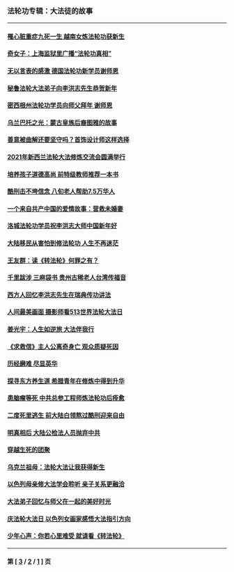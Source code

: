 ### 法轮功专辑：大法徒的故事
---
#### [罹心脏重症九死一生 越南女炼法轮功获新生](../../pages/nf1147481/n13732766.md?07190430) 
#### [奇女子：上海监狱里广播“法轮功真相”](../../pages/nf1147481/n13726443.md?07190430) 
#### [无以言表的感激 德国法轮功新学员谢师恩](../../pages/nf1147481/n13543790.md?07190430) 
#### [秘鲁法轮大法弟子向李洪志先生恭贺新年](../../pages/nf1147481/n13540182.md?07190430) 
#### [密西根州法轮功学员向师父拜年 谢师恩](../../pages/nf1147481/n13538183.md?07190430) 
#### [乌兰巴托之光：蒙古皇族后裔图雅的故事](../../pages/nf1147481/n13155759.md?07190430) 
#### [善意被曲解还要坚守吗？首饰设计师这样选择](../../pages/nf1147481/n13077575.md?07190430) 
#### [2021年新西兰法轮大法修炼交流会圆满举行](../../pages/nf1147481/n13033149.md?07190430) 
#### [培养孩子道德高尚 前特级教师推荐一本书](../../pages/nf1147481/n12938640.md?07190430) 
#### [酷刑击不垮信念 八旬老人帮助7.5万华人](../../pages/nf1147481/n12880712.md?07190430) 
#### [一个来自共产中国的爱情故事：营救未婚妻](../../pages/nf1147481/n12778386.md?07190430) 
#### [洛城法轮功学员祝李洪志大师中国新年好](../../pages/nf1147481/n12724685.md?07190430) 
#### [大陆移民从害怕到修法轮功 人生不再迷茫](../../pages/nf1147481/n12414325.md?07190430) 
#### [王友群：读《转法轮》何罪之有？](../../pages/nf1147481/n12408647.md?07190430) 
#### [千里跋涉 三麻袋书 贵州古稀老人台湾传福音](../../pages/nf1147481/n12198750.md?07190430) 
#### [西方人回忆李洪志先生在瑞典传功讲法](../../pages/nf1147481/n12099607.md?07190430) 
#### [人间最美画面 摄影师看513世界法轮大法日](../../pages/nf1147481/n12094118.md?07190430) 
#### [姜光宇：人生如逆旅 大法伴我行](../../pages/nf1147481/n12088664.md?07190430) 
#### [《求救信》主人公离奇身亡 观众质疑死因](../../pages/nf1147481/n11845215.md?07190430) 
#### [历经磨难 尽显英华](../../pages/nf1147481/n11723297.md?07190430) 
#### [探寻东方养生道 希腊青年在修炼中得到升华](../../pages/nf1147481/n11494502.md?07190430) 
#### [患脑瘤等死 中共总参工程师炼法轮功后痊愈](../../pages/nf1147481/n11466682.md?07190430) 
#### [二度死里逃生 前大陆白领熬过酷刑迎来自由](../../pages/nf1147481/n11368594.md?07190430) 
#### [明真相后 大陆公检法人员抛弃中共](../../pages/nf1147481/n11358618.md?07190430) 
#### [穿越生死的团聚](../../pages/nf1147481/n11258922.md?07190430) 
#### [乌克兰祖母：法轮大法让我获得新生](../../pages/nf1147481/n11269457.md?07190430) 
#### [以色列母亲修大法学会聆听 亲子关系更融洽](../../pages/nf1147481/n11268195.md?07190430) 
#### [大法弟子回忆与师父在一起的美好时光](../../pages/nf1147481/n11267759.md?07190430) 
#### [庆法轮大法日 以色列女画家感悟大法指引方向](../../pages/nf1147481/n11267735.md?07190430) 
#### [少年心声：你若心里难受 就请看《转法轮》](../../pages/nf1147481/n11267496.md?07190430) 

---
#### 第 [ [3](./3.md?07190430) / [2](./2.md?07190430) / [1](./1.md?07190430) ] 页
